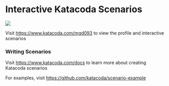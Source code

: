# Interactive Katacoda Scenarios

[![](http://shields.katacoda.com/katacoda/mgd093/count.svg)](https://www.katacoda.com/mgd093 "Get your profile on Katacoda.com")

Visit https://www.katacoda.com/mgd093 to view the profile and interactive scenarios

### Writing Scenarios
Visit https://www.katacoda.com/docs to learn more about creating Katacoda scenarios

For examples, visit https://github.com/katacoda/scenario-example
